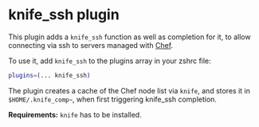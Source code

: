 # knife_ssh plugin

This plugin adds a `knife_ssh` function as well as completion for it, to allow
connecting via ssh to servers managed with [Chef](https://www.chef.io/).

To use it, add `knife_ssh` to the plugins array in your zshrc file:

```zsh
plugins=(... knife_ssh)
```

The plugin creates a cache of the Chef node list via `knife`, and stores it in
`$HOME/.knife_comp~`, when first triggering knife_ssh completion.

**Requirements:** `knife` has to be installed.
